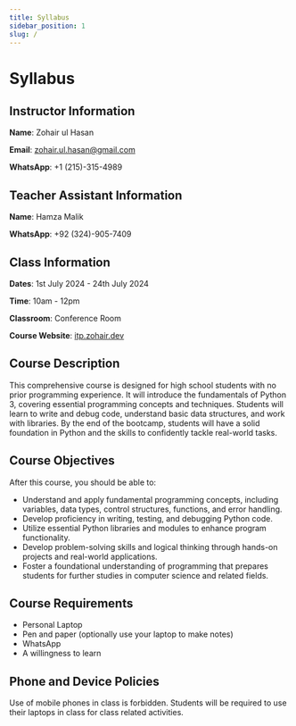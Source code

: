 ```yaml
---
title: Syllabus
sidebar_position: 1
slug: /
---
```


# Syllabus

## Instructor Information

**Name**: Zohair ul Hasan

**Email**: zohair.ul.hasan@gmail.com

**WhatsApp**: +1 (215)-315-4989

## Teacher Assistant Information

**Name**: Hamza Malik

**WhatsApp**: +92 (324)-905-7409

## Class Information

**Dates**: 1st July 2024 - 24th July 2024

**Time**: 10am - 12pm

**Classroom**: Conference Room

**Course Website**: [itp.zohair.dev](https://itp.zohair.dev/)

## Course Description

This comprehensive course is designed for high school students with no prior programming experience. It will introduce the fundamentals of Python 3, covering essential programming concepts and techniques. Students will learn to write and debug code, understand basic data structures, and work with libraries. By the end of the bootcamp, students will have a solid foundation in Python and the skills to confidently tackle real-world tasks.

## Course Objectives

After this course, you should be able to:

- Understand and apply fundamental programming concepts, including variables, data types, control structures, functions, and error handling.
- Develop proficiency in writing, testing, and debugging Python code.
- Utilize essential Python libraries and modules to enhance program functionality.
- Develop problem-solving skills and logical thinking through hands-on projects and real-world applications.
- Foster a foundational understanding of programming that prepares students for further studies in computer science and related fields.

## Course Requirements

- Personal Laptop
- Pen and paper (optionally use your laptop to make notes)
- WhatsApp
- A willingness to learn

## Phone and Device Policies

Use of mobile phones in class is forbidden. Students will be required to use their laptops in class for class related activities.